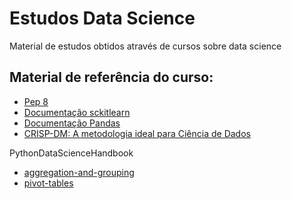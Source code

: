 # Estudos Data Science
Material de estudos obtidos através de cursos sobre data science

## Material de referência do curso:

- [Pep 8](https://peps.python.org/pep-0008/)
- [Documentação sckitlearn](https://scikit-learn.org/stable/index.html)
- [Documentação Pandas](https://pandas.pydata.org/docs/index.html)
- [CRISP-DM: A metodologia ideal para Ciência de Dados](https://www.escoladnc.com.br/blog/data-science/metodologia-crisp-dm/)

PythonDataScienceHandbook
 - [aggregation-and-grouping](https://jakevdp.github.io/PythonDataScienceHandbook/03.08-aggregation-and-grouping.html)
 - [pivot-tables](https://jakevdp.github.io/PythonDataScienceHandbook/03.09-pivot-tables.html)

